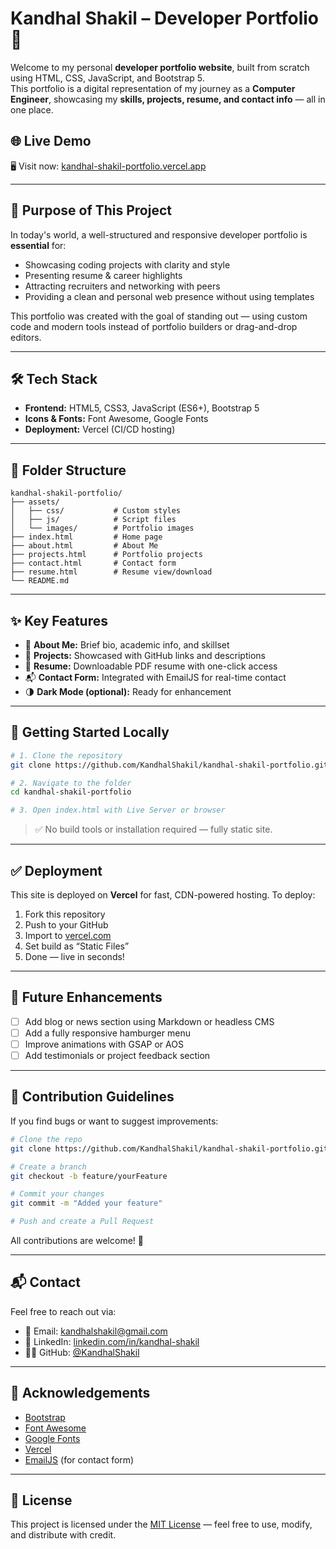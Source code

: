 # Kandhal Shakil – Developer Portfolio 🚀

Welcome to my personal **developer portfolio website**, built from scratch using HTML, CSS, JavaScript, and Bootstrap 5.  
This portfolio is a digital representation of my journey as a **Computer Engineer**, showcasing my **skills, projects, resume, and contact info** — all in one place.

## 🌐 Live Demo

🖥️ Visit now: [kandhal-shakil-portfolio.vercel.app](https://kandhal-shakil-portfolio.vercel.app/)

---

## 🎯 Purpose of This Project

In today's world, a well-structured and responsive developer portfolio is **essential** for:
- Showcasing coding projects with clarity and style
- Presenting resume & career highlights
- Attracting recruiters and networking with peers
- Providing a clean and personal web presence without using templates

This portfolio was created with the goal of standing out — using custom code and modern tools instead of portfolio builders or drag-and-drop editors.

---

## 🛠️ Tech Stack

- **Frontend:** HTML5, CSS3, JavaScript (ES6+), Bootstrap 5
- **Icons & Fonts:** Font Awesome, Google Fonts
- **Deployment:** Vercel (CI/CD hosting)

---

## 📁 Folder Structure

```
kandhal-shakil-portfolio/
├── assets/
│   ├── css/           # Custom styles
│   ├── js/            # Script files
│   └── images/        # Portfolio images
├── index.html         # Home page
├── about.html         # About Me
├── projects.html      # Portfolio projects
├── contact.html       # Contact form
├── resume.html        # Resume view/download
└── README.md
```

---

## ✨ Key Features

- 🧠 **About Me:** Brief bio, academic info, and skillset
- 📁 **Projects:** Showcased with GitHub links and descriptions
- 📜 **Resume:** Downloadable PDF resume with one-click access
- 📬 **Contact Form:** Integrated with EmailJS for real-time contact
- 🌗 **Dark Mode (optional):** Ready for enhancement

---

## 🚀 Getting Started Locally

```bash
# 1. Clone the repository
git clone https://github.com/KandhalShakil/kandhal-shakil-portfolio.git

# 2. Navigate to the folder
cd kandhal-shakil-portfolio

# 3. Open index.html with Live Server or browser
```

> ✅ No build tools or installation required — fully static site.

---

## ✅ Deployment

This site is deployed on **Vercel** for fast, CDN-powered hosting. To deploy:

1. Fork this repository
2. Push to your GitHub
3. Import to [vercel.com](https://vercel.com/)
4. Set build as “Static Files”
5. Done — live in seconds!

---

## 📌 Future Enhancements

- [ ] Add blog or news section using Markdown or headless CMS
- [ ] Add a fully responsive hamburger menu
- [ ] Improve animations with GSAP or AOS
- [ ] Add testimonials or project feedback section

---

## 🤝 Contribution Guidelines

If you find bugs or want to suggest improvements:

```bash
# Clone the repo
git clone https://github.com/KandhalShakil/kandhal-shakil-portfolio.git

# Create a branch
git checkout -b feature/yourFeature

# Commit your changes
git commit -m "Added your feature"

# Push and create a Pull Request
```

All contributions are welcome! 🙌

---

## 📬 Contact

Feel free to reach out via:

- 📧 Email: [kandhalshakil@gmail.com](mailto:kandhalshakil@gmail.com)
- 💼 LinkedIn: [linkedin.com/in/kandhal-shakil](https://www.linkedin.com/in/kandhal-shakil)
- 🧑‍💻 GitHub: [@KandhalShakil](https://github.com/KandhalShakil)

---

## 🙏 Acknowledgements

- [Bootstrap](https://getbootstrap.com/)
- [Font Awesome](https://fontawesome.com/)
- [Google Fonts](https://fonts.google.com/)
- [Vercel](https://vercel.com/)
- [EmailJS](https://www.emailjs.com/) (for contact form)

---

## 📄 License

This project is licensed under the [MIT License](LICENSE) — feel free to use, modify, and distribute with credit.
